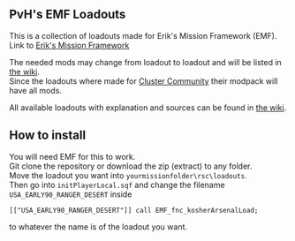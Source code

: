 ## PvH's EMF Loadouts
This is a collection of loadouts made for Erik's Mission Framework (EMF).                                                        
Link to [Erik's Mission Framework](https://github.com/Tapawingo/Eric-s-Mission-Framework) 

The needed mods may change from loadout to loadout and will be listed in [the wiki](https://github.com/PervonHarke/EMF_Kits/wiki).                                   
Since the loadouts where made for [Cluster Community](https://discord.gg/JggdMFz) their modpack will have all mods. 

All available loadouts with explanation and sources can be found in [the wiki](https://github.com/PervonHarke/EMF_Kits/wiki).

## How to install
You will need EMF for this to work.                                                                           
Git clone the repository or download the zip (extract) to any folder.                                                         
Move the loadout you want into `yourmissionfolder\rsc\loadouts`.                                      
Then go into `initPlayerLocal.sqf` and change the filename `USA_EARLY90_RANGER_DESERT` inside 
```sqf
[["USA_EARLY90_RANGER_DESERT"]] call EMF_fnc_kosherArsenalLoad;
```
to whatever the name is of the loadout you want. 

